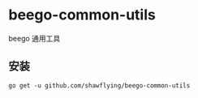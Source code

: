 # beego-common-utils
beego 通用工具


## 安装

```text
go get -u github.com/shawflying/beego-common-utils
```
